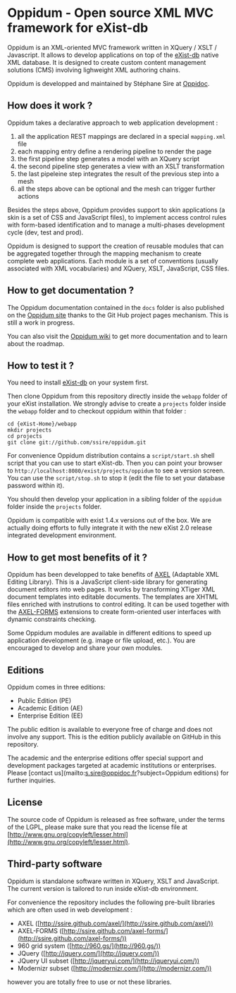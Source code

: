 Oppidum - Open source XML MVC framework for eXist-db
=======

Oppidum is an XML-oriented MVC framework written in XQuery / XSLT / Javascript. It allows to develop applications on top of the [eXist-db]([http://exist-db.org/) native XML database. It is designed to create custom content management solutions (CMS) involving lighweight XML authoring chains.

Oppidum is developped and maintained by Stéphane Sire at [Oppidoc](http://www.oppidoc.com).

How does it work ?
------------------

Oppidum takes a declarative approach to web application development :

1. all the application REST mappings are declared in a special `mapping.xml` file
2. each mapping entry define a rendering pipeline to render the page
3. the first pipeline step generates a model with an XQuery script
4. the second pipeline step generates a view with an XSLT transformation
5. the last pipeleine step integrates the result of the previous step into a mesh
6. all the steps above can be optional and the mesh can trigger further actions

Besides the steps above, Oppidum provides support to skin applications (a skin is a set of CSS and JavaScript files), to implement access control rules with form-based identification and to manage a multi-phases development cycle (dev, test and prod).

Oppidum is designed to support the creation of reusable modules that can be aggregated together through the mapping mechanism to create complete web applications. Each module is a set of conventions (usually associated with XML vocabularies) and XQuery, XSLT, JavaScript, CSS files.

How to get documentation ?
--------------------------

The Oppidum documentation contained in the `docs` folder is also published on the [Oppidum site](http://ssire.github.com/oppidum/) thanks to the Git Hub project pages mechanism. This is still a work in progress.

You can also visit the [Oppidum wiki](https://github.com/ssire/oppidum/wiki) to get more documentation and to learn about the roadmap.

How to test it ?
----------------

You need to install [eXist-db](http://exist-db.org/exist/download.xml) on your system first. 

Then clone Oppidum from this repository directly inside the `webapp` folder of your eXist installation. We strongly advise to create a `projects` folder inside the `webapp` folder and to checkout oppidum within that folder :

    cd {eXist-Home}/webapp
    mkdir projects
    cd projects
    git clone git://github.com/ssire/oppidum.git

For convenience Oppidum distribution contains a `script/start.sh` shell script that you can use to start eXist-db. Then you can point your browser to `http://localhost:8080/exist/projects/oppidum` to see a version screen. You can use the `script/stop.sh` to stop it (edit the file to set your database password within it). 

You should then develop your application in a sibling folder of the `oppidum` folder inside the `projects` folder.

Oppidum is compatible with exist 1.4.x versions out of the box. We are actually doing efforts to fully integrate it with the new eXist 2.0 release integrated development environment.

How to get most benefits of it ?
----------------

Oppidum has been developped to take benefits of [AXEL]([https://github.com/ssire/axel) (Adaptable XML Editing Library). This is a JavaScript client-side library for generating document editors into web pages. It works by transforming XTiger XML document templates into editable documents. The templates are XHTML files enriched with instrutions to control editing. It can be used together with the [AXEL-FORMS](https://github.com/ssire/axel-forms) extensions to create form-oriented user interfaces with dynamic constraints checking.

Some Oppidum modules are available in different editions to speed up application development (e.g. image or file upload, etc.). You are encouraged to develop and share your own modules.

Editions
--------

Oppidum comes in three editions:

* Public Edition (PE)
* Academic Edition (AE)
* Enterprise Edition (EE)

The public edition is available to everyone free of charge and does not involve any support. This is the edition publicly available on GitHub in this repository.

The academic and the enterprise editions offer special support and development packages targeted at academic institutions or enterprises. Please [contact us](mailto:s.sire@oppidoc.fr?subject=Oppidum editions) for further inquiries.

License
-------

The source code of Oppidum is released as free software, under the terms of the LGPL, please make sure that you read the license file at [http://www.gnu.org/copyleft/lesser.html](http://www.gnu.org/copyleft/lesser.html).

Third-party software
-------

Oppidum is standalone software written in XQuery, XSLT and JavaScript. The current version is tailored to run inside eXist-db environment.

For convenience the repository includes the following pre-built libraries which are often used in web development :

* AXEL ([http://ssire.github.com/axel/](http://ssire.github.com/axel/))
* AXEL-FORMS ([http://ssire.github.com/axel-forms/](http://ssire.github.com/axel-forms/))
* 960 grid system ([http://960.gs/](http://960.gs/))
* JQuery ([http://jquery.com/](http://jquery.com/))
* JQuery UI subset ([http://jqueryui.com/](http://jqueryui.com/))
* Modernizr subset ([http://modernizr.com/](http://modernizr.com/))

however you are totally free to use or not these libraries.
 